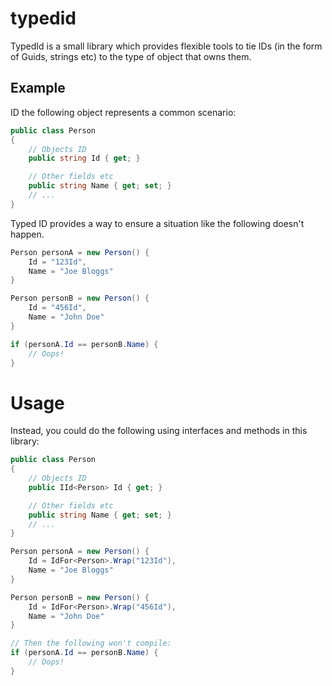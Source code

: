 # typedid
TypedId is a small library which provides flexible tools to tie IDs (in the form of Guids, strings etc) to the type of object that owns them.

## Example
ID the following object represents a common scenario:

```csharp
public class Person
{
	// Objects ID
    public string Id { get; }

	// Other fields etc
    public string Name { get; set; }
	// ...
}
```

Typed ID provides a way to ensure a situation like the following doesn't happen.
```csharp
Person personA = new Person() {
	Id = "123Id",
	Name = "Joe Bloggs"
}

Person personB = new Person() {
	Id = "456Id",
	Name = "John Doe"
}

if (personA.Id == personB.Name) {
	// Oops!
}
```

# Usage
Instead, you could do the following using interfaces and methods in this library:

```csharp
public class Person
{
	// Objects ID
    public IId<Person> Id { get; }

	// Other fields etc
    public string Name { get; set; }
	// ...
}
```

```csharp
Person personA = new Person() {
	Id = IdFor<Person>.Wrap("123Id"),
	Name = "Joe Bloggs"
}

Person personB = new Person() {
	Id = IdFor<Person>.Wrap("456Id"),
	Name = "John Doe"
}

// Then the following won't compile:
if (personA.Id == personB.Name) {
	// Oops!
}
```